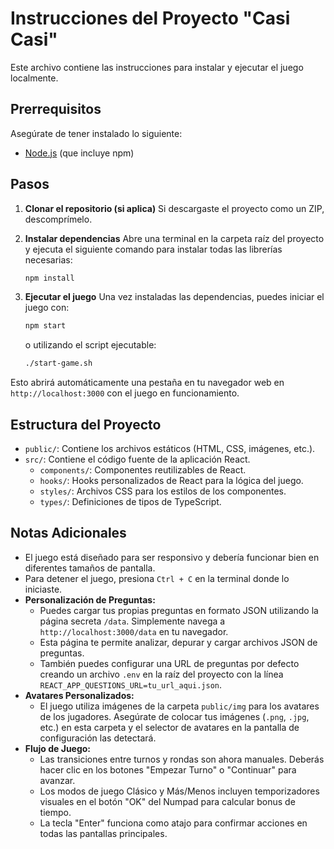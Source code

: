 # Instrucciones del Proyecto "Casi Casi"

Este archivo contiene las instrucciones para instalar y ejecutar el juego localmente.

## Prerrequisitos

Asegúrate de tener instalado lo siguiente:
- [Node.js](https://nodejs.org/) (que incluye npm)

## Pasos

1.  **Clonar el repositorio (si aplica)**
    Si descargaste el proyecto como un ZIP, descomprímelo.

2.  **Instalar dependencias**
    Abre una terminal en la carpeta raíz del proyecto y ejecuta el siguiente comando para instalar todas las librerías necesarias:
    ```bash
    npm install
    ```

3.  **Ejecutar el juego**
    Una vez instaladas las dependencias, puedes iniciar el juego con:
    ```bash
    npm start
    ```
    o utilizando el script ejecutable:
    ```bash
    ./start-game.sh
    ```

Esto abrirá automáticamente una pestaña en tu navegador web en `http://localhost:3000` con el juego en funcionamiento.


## Estructura del Proyecto

-   `public/`: Contiene los archivos estáticos (HTML, CSS, imágenes, etc.).
-   `src/`: Contiene el código fuente de la aplicación React.
    -   `components/`: Componentes reutilizables de React.
    -   `hooks/`: Hooks personalizados de React para la lógica del juego.
    -   `styles/`: Archivos CSS para los estilos de los componentes.
    -   `types/`: Definiciones de tipos de TypeScript.

## Notas Adicionales

-   El juego está diseñado para ser responsivo y debería funcionar bien en diferentes tamaños de pantalla.
-   Para detener el juego, presiona `Ctrl + C` en la terminal donde lo iniciaste.
-   **Personalización de Preguntas:**
    -   Puedes cargar tus propias preguntas en formato JSON utilizando la página secreta `/data`. Simplemente navega a `http://localhost:3000/data` en tu navegador.
    -   Esta página te permite analizar, depurar y cargar archivos JSON de preguntas.
    -   También puedes configurar una URL de preguntas por defecto creando un archivo `.env` en la raíz del proyecto con la línea `REACT_APP_QUESTIONS_URL=tu_url_aqui.json`.
-   **Avatares Personalizados:**
    -   El juego utiliza imágenes de la carpeta `public/img` para los avatares de los jugadores. Asegúrate de colocar tus imágenes (`.png`, `.jpg`, etc.) en esta carpeta y el selector de avatares en la pantalla de configuración las detectará.
-   **Flujo de Juego:**
    -   Las transiciones entre turnos y rondas son ahora manuales. Deberás hacer clic en los botones "Empezar Turno" o "Continuar" para avanzar.
    -   Los modos de juego Clásico y Más/Menos incluyen temporizadores visuales en el botón "OK" del Numpad para calcular bonus de tiempo.
    -   La tecla "Enter" funciona como atajo para confirmar acciones en todas las pantallas principales.